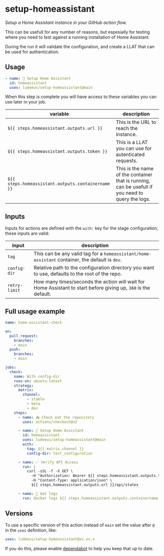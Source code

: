 # setup-homeassistant

_Setup a Home Assistant instance in your GitHub action flow._

This can be usefull for any number of reasons, but espesially for testing where you need to test against a running installation of Home Assistant.

During the run it will validate the configuration, and create a LLAT that can be used for authentication.

## Usage

```yaml
- name: 👷 Setup Home Assistant
  id: homeassistant
  uses: ludeeus/setup-homeassistant@main
```

When this step is complete you will have access to these variables you can use later in your job.

variable | description
-- | --
`${{ steps.homeassistant.outputs.url }}` | This is the URL to reach the instance.
`${{ steps.homeassistant.outputs.token }}` | This is a LLAT you can use for autenticated requests.
`${{ steps.homeassistant.outputs.containername }}` | This is the name of the container that is running, can be usefull if you need to query the logs.

## Inputs

Inputs for actions are defined with the `with:` key for the stage configuration, these inputs are valid:

input | description
-- | --
`tag` | This can be any valid tag for a `homeassistant/home-assistant` container, the default is `dev`.
`config-dir` | Relative path to the configuration directory you want to use, defaults to the root of the repo.
`retry-limit` | How many times/seconds the action will wait for Home Assistant to start before giving up, `360` is the default.

## Full usage example


```yaml
name: home-assistant-check

on:
  pull_request:
    branches: 
    - main
  push:
    branches: 
    - main

jobs:
  check:
    name: With config-dir
    runs-on: ubuntu-latest
    strategy:
      matrix:
        channel:
          - stable
          - beta
          - dev
    steps:
      - name: 📥 Check out the repository
        uses: actions/checkout@v2

      - name: 👷 Setup Home Assistant
        id: homeassistant
        uses: ludeeus/setup-homeassistant@main
        with:
          tag: ${{ matrix.channel }}
          config-dir: test_configuration

      - name: ✅ Verify API Access
        run: | 
          curl -sSL -f -X GET \
            -H "Authorization: Bearer ${{ steps.homeassistant.outputs.token }}" \
            -H "Content-Type: application/json" \
            ${{ steps.homeassistant.outputs.url }}/api/states

      - name: 📜 Get logs
        run: docker logs ${{ steps.homeassistant.outputs.containername }}
```

## Versions

To use a specific version of this action instead of `main` set the value after `@` in the `uses` definition, like:

```yaml
uses: ludeeus/setup-homeassistant@xx.xx.x
```

If you do this, please enable [dependabot](https://dependabot.com/github-actions/) to help you keep that up to date.
